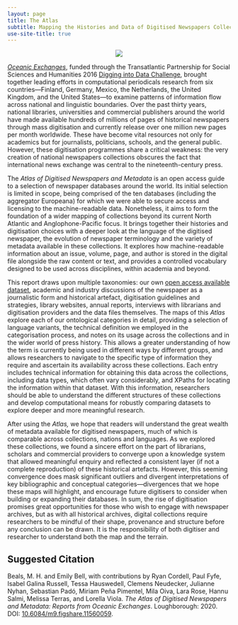 ```yaml
---
layout: page
title: The Atlas
subtitle: Mapping the Histories and Data of Digitised Newspapers Collections Around the World
use-site-title: true
---
```


<p align="center"><a href="https://www.digitisednewspapers.net/img/infographic.jpg"><img src="https://www.digitisednewspapers.net/img/numbers.jpg"></a></p>

[*Oceanic Exchanges*](http://www.oceanicexchanges.org), funded through the Transatlantic Partnership for Social Sciences and Humanities 2016 [Digging into Data Challenge](https://diggingintodata.org), brought together leading efforts in computational periodicals research from six countries—Finland, Germany, Mexico, the Netherlands, the United Kingdom, and the United States—to examine patterns of information flow across national and linguistic boundaries. Over the past thirty years, national libraries, universities and commercial publishers around the world have made available hundreds of millions of pages of historical newspapers through mass digitisation and currently release over one million new pages per month worldwide. These have become vital resources not only for academics but for journalists, politicians, schools, and the general public. However, these digitisation programmes share a critical weakness: the very creation of national newspapers collections obscures the fact that international news exchange was central to the nineteenth-century press.

The *Atlas of Digitised Newspapers and Metadata* is an open access guide to a selection of newspaper databases around the world. Its initial selection is limited in scope, being comprised of the ten databases (including the aggregator Europeana) for which we were able to secure access and licensing to the machine-readable data. Nonetheless, it aims to form the foundation of a wider mapping of collections beyond its current North Atlantic and Anglophone-Pacific focus. It brings together their histories and digitisation choices with a deeper look at the language of the digitised newspaper, the evolution of newspaper terminology and the variety of metadata available in these collections. It explores how machine-readable information about an issue, volume, page, and author is stored in the digital file alongside the raw content or text, and provides a controlled vocabulary designed to be used across disciplines, within academia and beyond. 

This report draws upon multiple taxonomies: our own [open access available dataset](https://github.com/OceanicExchanges), academic and industry discussions of the newspaper as a journalistic form and historical artefact, digitisation guidelines and strategies, library websites, annual reports, interviews with librarians and digitisation providers and the data files themselves. The maps of this *Atlas* explore each of our ontological categories in detail, providing a selection of language variants, the technical definition we employed in the categorisation process, and notes on its usage across the collections and in the wider world of press history. This allows a greater understanding of how the term is currently being used in different ways by different groups, and allows researchers to navigate to the specific type of information they require and ascertain its availability across these collections. Each entry includes technical information for obtaining this data across the collections, including data types, which often vary considerably, and XPaths for locating the information within that dataset. With this information, researchers should be able to understand the different structures of these collections and develop computational means for robustly comparing datasets to explore deeper and more meaningful research.

After using the *Atlas,* we hope that readers will understand the great wealth of metadata available for digitised newspapers, much of which is comparable across collections, nations and languages. As we explored these collections, we found a sincere effort on the part of librarians, scholars and commercial providers to converge upon a knowledge system that allowed meaningful enquiry and reflected a consistent layer (if not a complete reproduction) of these historical artefacts. However, this seeming convergence does mask significant outliers and divergent interpretations of key bibliographic and conceptual categories—divergences that we hope these maps will highlight, and encourage future digitisers to consider when building or expanding their databases. In sum, the rise of digitisation promises great opportunities for those who wish to engage with newspaper archives, but as with all historical archives, digital collections require researchers to be mindful of their shape, provenance and structure before any conclusion can be drawn. It is the responsibility of both digitiser and researcher to understand both the map and the terrain.

## Suggested Citation

Beals, M. H. and Emily Bell, with contributions by Ryan Cordell, Paul Fyfe, Isabel Galina Russell, Tessa Hauswedell, Clemens Neudecker, Julianne Nyhan, Sebastian Padó, Miriam Peña Pimentel, Mila Oiva, Lara Rose, Hannu Salmi, Melissa Terras, and Lorella Viola. *The Atlas of Digitised Newspapers and Metadata: Reports from Oceanic Exchanges*. Loughborough: 2020. DOI: [10.6084/m9.figshare.11560059](http://www.doi.org/10.6084/m9.figshare.11560059).

